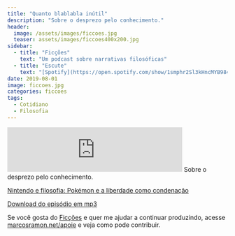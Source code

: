 ```yaml
---
title: "Quanto blablabla inútil"
description: "Sobre o desprezo pelo conhecimento."
header:
  image: /assets/images/ficcoes.jpg
  teaser: assets/images/ficcoes400x200.jpg
sidebar:
  - title: "Ficções"
    text: "Um podcast sobre narrativas filosóficas"
  - title: "Escute"
    text: "[Spotify](https://open.spotify.com/show/1smphr2Sl3kHncMYB984rc?si=Ds7GV4oNQnGxsm-bxYvasA), [Google](https://podcasts.google.com/?feed=aHR0cHM6Ly9hbmNob3IuZm0vcy9hOWM4NWIwL3BvZGNhc3QvcnNz) ou [RSS](https://anchor.fm/s/a9c85b0/podcast/rss)"
date: 2019-08-01
image: ficcoes.jpg
categories: ficcoes
tags: 
  - Cotidiano
  - Filosofia
---
```


<iframe src="https://anchor.fm/podcastficcoes/embed/episodes/Quanto-blablabla-intil-e4qjoe" height="102px" width="400px" frameborder="0" scrolling="no"></iframe>
Sobre o desprezo pelo conhecimento.

[Nintendo e filosofia: Pokémon e a liberdade como condenação](https://www.nintendoblast.com.br/2019/07/nintendo-filosofia-pokemon.html)

[Download do episódio em mp3](https://s3-us-west-2.amazonaws.com/anchor-audio-bank/production/2019-7-1/20030089-44100-2-a8b4e71e0b927.mp3)
 
Se você gosta do [Ficções](https://marcosramon.net/ficcoes/) e quer me ajudar a continuar produzindo, acesse [marcosramon.net/apoie](https://marcosramon.net/apoie/) e veja como pode contribuir.
